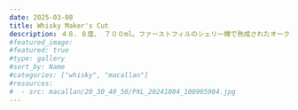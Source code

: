 ```yaml
---
date: 2025-03-08
title: Whisky Maker's Cut
description: ４８．８度、 ７００ml。ファーストフィルのシェリー樽で熟成されたオーク樽のみで熟成されています。
#featured_image: 
#featured: true
#type: gallery
#sort_by: Name
#categories: ["whisky", "macallan"]
#resources:
#  - src: macallan/20_30_40_50/PXL_20241004_100905984.jpg
---
```

